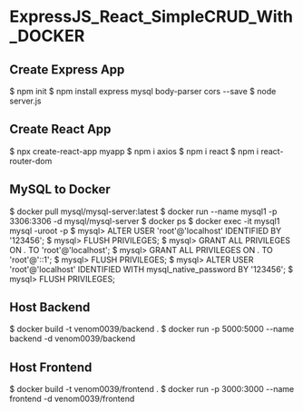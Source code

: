 # ExpressJS_React_SimpleCRUD_With_DOCKER


## Create Express App

$ npm init
$ npm install express mysql body-parser cors --save
$ node server.js

## Create React App

$ npx create-react-app myapp
$ npm i axios
$ npm i react
$ npm i react-router-dom

## MySQL to Docker

$ docker pull mysql/mysql-server:latest
$ docker run --name mysql1 -p 3306:3306 -d mysql/mysql-server
$ docker ps
$ docker exec -it mysql1 mysql -uroot -p
$ mysql> ALTER USER 'root'@'localhost' IDENTIFIED BY '123456';
$ mysql> FLUSH PRIVILEGES;
$ mysql> GRANT ALL PRIVILEGES ON *.* TO 'root'@'localhost';
$ mysql> GRANT ALL PRIVILEGES ON *.* TO 'root'@'::1';
$ mysql> FLUSH PRIVILEGES;
$ mysql> ALTER USER 'root'@'localhost' IDENTIFIED WITH mysql_native_password BY '123456';
$ mysql> FLUSH PRIVILEGES;

## Host Backend

$ docker build -t venom0039/backend .
$ docker run -p 5000:5000 --name backend -d venom0039/backend

## Host Frontend

$ docker build -t venom0039/frontend .
$ docker run -p 3000:3000 --name frontend -d venom0039/frontend